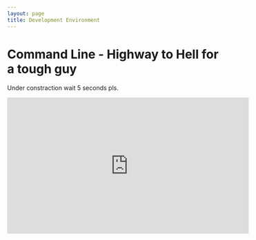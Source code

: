 ```yaml
---
layout: page
title: Development Environment
---
```


# Command Line - Highway to Hell for a tough guy

Under constraction  wait 5 seconds pls.

<iframe width="560" height="315" src="https://www.youtube.com/embed/l482T0yNkeo" frameborder="0" allow="autoplay; encrypted-media" allowfullscreen></iframe>

